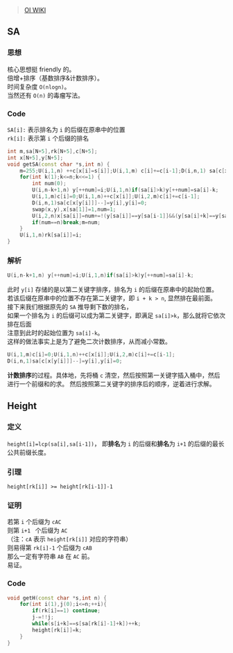 >[OI WIKI](https://oi-wiki.org/string/sa/)

## SA
### 思想

核心思想挺 friendly 的。\
倍增+排序（基数排序&计数排序）。\
时间复杂度 `O(nlogn)`。\
当然还有 `O(n)` 的毒瘤写法。
### Code
`SA[i]:` 表示排名为 `i` 的后缀在原串中的位置\
`rk[i]:` 表示第 `i` 个后缀的排名
```cpp
int m,sa[N+5],rk[N+5],c[N+5];
int x[N+5],y[N+5];
void getSA(const char *s,int n) {
	m=255;U(i,1,n) ++c[x[i]=s[i]];U(i,1,m) c[i]+=c[i-1];D(i,n,1) sa[c[x[i]]--]=i;
	for(int k(1);k<=n;k<<=1) {
		int num(0);
		U(i,n-k+1,n) y[++num]=i;U(i,1,n)if(sa[i]>k)y[++num]=sa[i]-k;
		U(i,1,m)c[i]=0;U(i,1,n)++c[x[i]];U(i,2,m)c[i]+=c[i-1];
		D(i,n,1)sa[c[x[y[i]]]--]=y[i],y[i]=0;
		swap(x,y),x[sa[1]]=1,num=1;
		U(i,2,n)x[sa[i]]=num+=!(y[sa[i]]==y[sa[i-1]]&&(y[sa[i]+k]==y[sa[i-1]+k]));
		if(num==n)break;m=num;
	}
	U(i,1,n)rk[sa[i]]=i;
}

```
### 解析
```cpp
U(i,n-k+1,n) y[++num]=i;U(i,1,n)if(sa[i]>k)y[++num]=sa[i]-k;
```
此时 `y[i]` 存储的是以第二关键字排序，排名为 `i` 的后缀在原串中的起始位置。\
若该后缀在原串中的位置不存在第二关键字，即 `i + k > n`, 显然排在最前面。\
接下来我们根据原先的 `SA` 推导剩下数的排名，\
如果一个排名为 `i` 的后缀可以成为第二关键字，即满足 `sa[i]>k`，那么就将它依次排在后面\
注意到此时的起始位置为 `sa[i]-k`。\
这样的做法事实上是为了避免二次计数排序，从而减小常数。

```cpp
U(i,1,m)c[i]=0;U(i,1,n)++c[x[i]];U(i,2,m)c[i]+=c[i-1];
D(i,n,1)sa[c[x[y[i]]]--]=y[i],y[i]=0;
```
**计数排序**的过程。具体地，先将桶 `c` 清空，然后按照第一关键字插入桶中，然后进行一个前缀和的求。
然后按照第二关键字的排序后的顺序，逆着进行求解。

## Height

### 定义
`height[i]=lcp(sa[i],sa[i-1])`，
即**排名**为 `i` 的后缀和**排名**为 `i+1` 的后缀的最长公共前缀长度。
### 引理
`height[rk[i]] >= height[rk[i-1]]-1`
### 证明
若第 `i` 个后缀为 `cAC`\
则第 `i+1 ` 个后缀为 `AC`\
（注：`cA` 表示 `height[rk[i]]` 对应的字符串）\
则易得第 `rk[i]-1` 个后缀为 `cAB`\
那么一定有字符串 `AB` 在 `AC` 前。\
易证。

### Code
```cpp
void getH(const char *s,int n) {
	for(int i(1),j(0);i<=n;++i){
		if(rk[i]==1) continue;
		j-=!!j;
		while(s[i+k]==s[sa[rk[i]-1]+k])++k;
		height[rk[i]]=k;
	}
}
```
